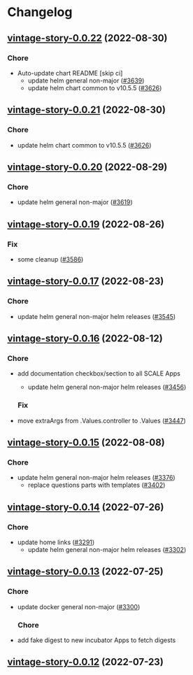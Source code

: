 # Changelog



## [vintage-story-0.0.22](https://github.com/truecharts/charts/compare/vintage-story-0.0.20...vintage-story-0.0.22) (2022-08-30)

### Chore

- Auto-update chart README [skip ci]
  - update helm general non-major ([#3639](https://github.com/truecharts/charts/issues/3639))
  - update helm chart common to v10.5.5 ([#3626](https://github.com/truecharts/charts/issues/3626))




## [vintage-story-0.0.21](https://github.com/truecharts/charts/compare/vintage-story-0.0.20...vintage-story-0.0.21) (2022-08-30)

### Chore

- update helm chart common to v10.5.5 ([#3626](https://github.com/truecharts/charts/issues/3626))




## [vintage-story-0.0.20](https://github.com/truecharts/charts/compare/vintage-story-0.0.19...vintage-story-0.0.20) (2022-08-29)

### Chore

- update helm general non-major ([#3619](https://github.com/truecharts/charts/issues/3619))




## [vintage-story-0.0.19](https://github.com/truecharts/charts/compare/vintage-story-0.0.17...vintage-story-0.0.19) (2022-08-26)

### Fix

- some cleanup ([#3586](https://github.com/truecharts/charts/issues/3586))




## [vintage-story-0.0.17](https://github.com/truecharts/charts/compare/vintage-story-0.0.16...vintage-story-0.0.17) (2022-08-23)

### Chore

- update helm general non-major helm releases ([#3545](https://github.com/truecharts/charts/issues/3545))




## [vintage-story-0.0.16](https://github.com/truecharts/charts/compare/vintage-story-0.0.15...vintage-story-0.0.16) (2022-08-12)

### Chore

- add documentation checkbox/section to all SCALE Apps
  - update helm general non-major helm releases ([#3456](https://github.com/truecharts/charts/issues/3456))

  ### Fix

- move extraArgs from .Values.controller to .Values ([#3447](https://github.com/truecharts/charts/issues/3447))




## [vintage-story-0.0.15](https://github.com/truecharts/charts/compare/vintage-story-0.0.14...vintage-story-0.0.15) (2022-08-08)

### Chore

- update helm general non-major helm releases ([#3376](https://github.com/truecharts/charts/issues/3376))
  - replace questions parts with templates ([#3402](https://github.com/truecharts/charts/issues/3402))




## [vintage-story-0.0.14](https://github.com/truecharts/apps/compare/vintage-story-0.0.13...vintage-story-0.0.14) (2022-07-26)

### Chore

- update home links ([#3291](https://github.com/truecharts/apps/issues/3291))
  - update helm general non-major helm releases ([#3302](https://github.com/truecharts/apps/issues/3302))




## [vintage-story-0.0.13](https://github.com/truecharts/apps/compare/vintage-story-0.0.12...vintage-story-0.0.13) (2022-07-25)

### Chore

- update docker general non-major ([#3300](https://github.com/truecharts/apps/issues/3300))

  ### Chore

- add fake digest to new incubator Apps to fetch digests




## [vintage-story-0.0.12](https://github.com/truecharts/apps/compare/vintage-story-0.0.11...vintage-story-0.0.12) (2022-07-23)
